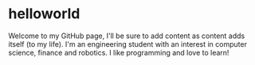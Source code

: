 # helloworld
Welcome to my GitHub page, I'll be sure to add content as content adds itself (to my life). I'm an engineering student with an interest in computer science, finance and robotics. I like programming and love to learn!
